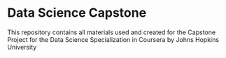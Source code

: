 # Data Science Capstone

This repository contains all materials used and created for the Capstone Project for the Data Science Specialization in Coursera by Johns Hopkins University

